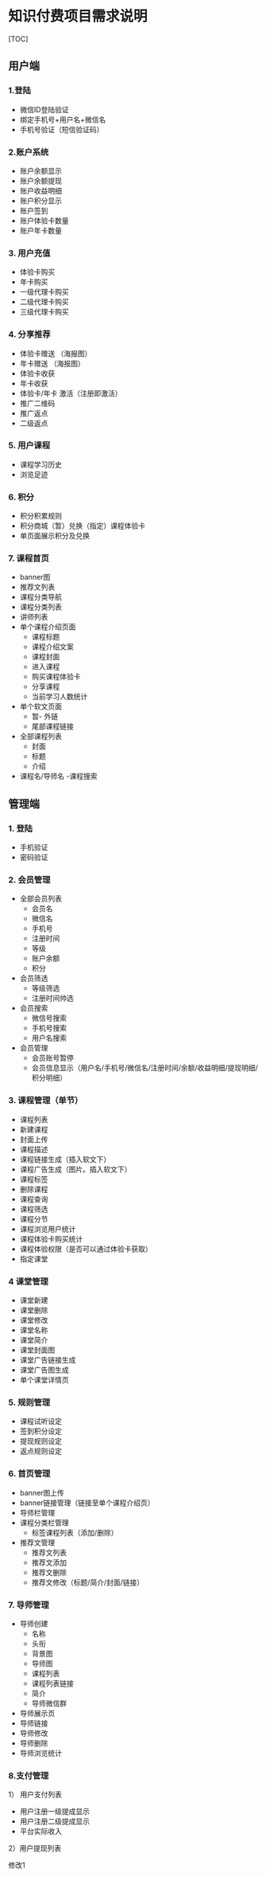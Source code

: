 # 知识付费项目需求说明

[TOC]


##  用户端

### 1.登陆

- 微信ID登陆验证
- 绑定手机号+用户名+微信名
- 手机号验证（短信验证码）

### 2.账户系统

- 账户余额显示
- 账户余额提现
- 账户收益明细
- 账户积分显示
- 账户签到
- 账户体验卡数量
- 账户年卡数量

### 3. 用户充值

- 体验卡购买
- 年卡购买
- 一级代理卡购买
- 二级代理卡购买
- 三级代理卡购买

### 4. 分享推荐

- 体验卡赠送 （海报图）
- 年卡赠送 （海报图）
- 体验卡收获 
- 年卡收获
- 体验卡/年卡 激活（注册即激活）
- 推广二维码
- 推广返点
- 二级返点

### 5. 用户课程

- 课程学习历史
- 浏览足迹

### 6. 积分

- 积分积累规则
- 积分商城（暂）兑换（指定）课程体验卡
- 单页面展示积分及兑换

### 7. 课程首页

- banner图
- 推荐文列表
- 课程分类导航
- 课程分类列表
- 讲师列表
- 单个课程介绍页面
  - 课程标题
  - 课程介绍文案
  - 课程封面
  - 进入课程
  - 购买课程体验卡
  - 分享课程
  - 当前学习人数统计
- 单个软文页面
  - 暂- 外链
  - 尾部课程链接
- 全部课程列表
  - 封面
  - 标题
  - 介绍
- 课程名/导师名 -课程搜索



## 管理端

### 1. 登陆

- 手机验证
- 密码验证

### 2. 会员管理

- 全部会员列表
  - 会员名
  - 微信名
  - 手机号
  - 注册时间
  - 等级
  - 账户余额
  - 积分
- 会员筛选
  - 等级筛选
  - 注册时间帅选
- 会员搜索
  - 微信号搜索
  - 手机号搜索
  - 用户名搜索
- 会员管理
  - 会员账号暂停
  - 会员信息显示（用户名/手机号/微信名/注册时间/余额/收益明细/提现明细/积分明细）

### 3. 课程管理（单节）

- 课程列表
- 新建课程
- 封面上传
- 课程描述
- 课程链接生成（插入软文下）
- 课程广告生成（图片。插入软文下）
- 课程标签
- 删除课程
- 课程查询
- 课程筛选
- 课程分节
- 课程浏览用户统计
- 课程体验卡购买统计
- 课程体验权限（是否可以通过体验卡获取）
- 指定课堂

### 4 课堂管理

- 课堂新建
- 课堂删除
- 课堂修改
- 课堂名称
- 课堂简介
- 课堂封面图
- 课堂广告链接生成
- 课堂广告图生成
- 单个课堂详情页

### 5. 规则管理

- 课程试听设定
- 签到积分设定
- 提现规则设定
- 返点规则设定

### 6. 首页管理

- banner图上传
- banner链接管理（链接至单个课程介绍页）
- 导师栏管理
- 课程分类栏管理
  - 标签课程列表（添加/删除）
- 推荐文管理
  - 推荐文列表
  - 推荐文添加
  - 推荐文删除
  - 推荐文修改（标题/简介/封面/链接）

### 7. 导师管理

- 导师创建
  - 名称
  - 头衔
  - 背景图
  - 导师图
  - 课程列表
  - 课程列表链接
  - 简介
  - 导师微信群
- 导师展示页
- 导师链接
- 导师修改
- 导师删除
- 导师浏览统计

### 8.支付管理

 1） 用户支付列表

- 用户注册一级提成显示
- 用户注册二级提成显示
- 平台实际收入

 2）用户提现列表

修改1



